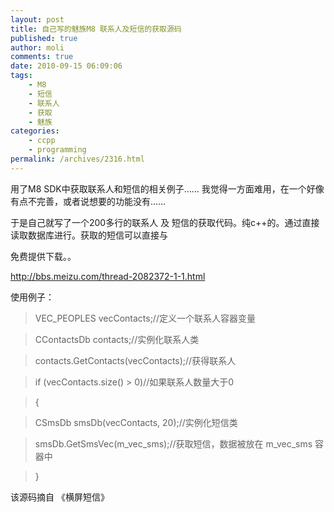 ```yaml
---
layout: post
title: 自己写的魅族M8 联系人及短信的获取源码
published: true
author: moli
comments: true
date: 2010-09-15 06:09:06
tags:
    - M8
    - 短信
    - 联系人
    - 获取
    - 魅族
categories:
    - ccpp
    - programming
permalink: /archives/2316.html
---
```

用了M8 SDK中获取联系人和短信的相关例子…… 我觉得一方面难用，在一个好像有点不完善，或者说想要的功能没有……

于是自己就写了一个200多行的联系人 及 短信的获取代码。纯c++的。通过直接读取数据库进行。获取的短信可以直接与

免费提供下载。。

http://bbs.meizu.com/thread-2082372-1-1.html

使用例子：

> VEC_PEOPLES vecContacts;//定义一个联系人容器变量
  
> CContactsDb contacts;//实例化联系人类
  
> contacts.GetContacts(vecContacts);//获得联系人
  
> if (vecContacts.size() > 0)//如果联系人数量大于0
  
> {
  
> CSmsDb smsDb(vecContacts, 20);//实例化短信类
  
> smsDb.GetSmsVec(m\_vec\_sms);//获取短信，数据被放在 m\_vec\_sms 容器中
  
> }

该源码摘自 《横屏短信》
